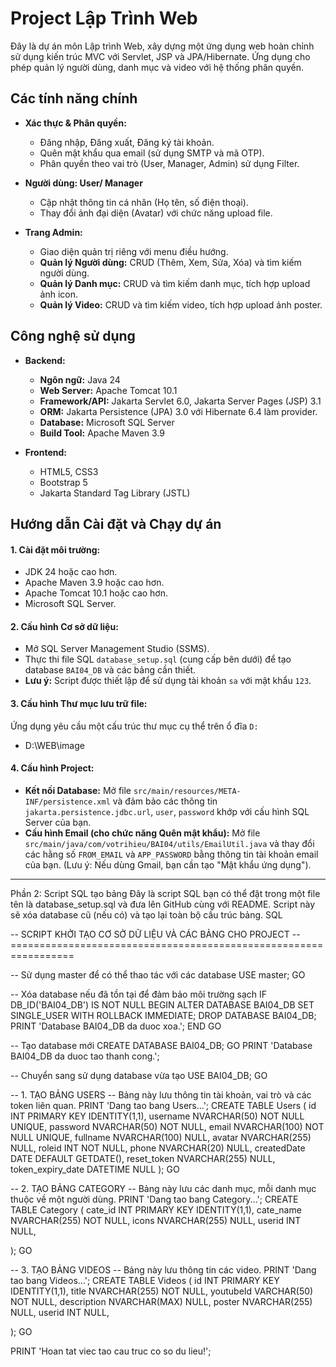 # Project Lập Trình Web 

Đây là dự án môn Lập trình Web, xây dựng một ứng dụng web hoàn chỉnh sử dụng kiến trúc MVC với Servlet, JSP và JPA/Hibernate. Ứng dụng cho phép quản lý người dùng, danh mục và video với hệ thống phân quyền.

## Các tính năng chính

- **Xác thực & Phân quyền:**
  - Đăng nhập, Đăng xuất, Đăng ký tài khoản.
  - Quên mật khẩu qua email (sử dụng SMTP và mã OTP).
  - Phân quyền theo vai trò (User, Manager, Admin) sử dụng Filter.

- **Người dùng: User/ Manager**
  - Cập nhật thông tin cá nhân (Họ tên, số điện thoại).
  - Thay đổi ảnh đại diện (Avatar) với chức năng upload file.

- **Trang Admin:**
  - Giao diện quản trị riêng với menu điều hướng.
  - **Quản lý Người dùng:** CRUD (Thêm, Xem, Sửa, Xóa) và tìm kiếm người dùng.
  - **Quản lý Danh mục:** CRUD và tìm kiếm danh mục, tích hợp upload ảnh icon.
  - **Quản lý Video:** CRUD và tìm kiếm video, tích hợp upload ảnh poster.

## Công nghệ sử dụng

- **Backend:**
  - **Ngôn ngữ:** Java 24
  - **Web Server:** Apache Tomcat 10.1
  - **Framework/API:** Jakarta Servlet 6.0, Jakarta Server Pages (JSP) 3.1
  - **ORM:** Jakarta Persistence (JPA) 3.0 với Hibernate 6.4 làm provider.
  - **Database:** Microsoft SQL Server
  - **Build Tool:** Apache Maven 3.9

- **Frontend:**
  - HTML5, CSS3
  - Bootstrap 5
  - Jakarta Standard Tag Library (JSTL)

## Hướng dẫn Cài đặt và Chạy dự án

#### 1. Cài đặt môi trường:
- JDK 24 hoặc cao hơn.
- Apache Maven 3.9 hoặc cao hơn.
- Apache Tomcat 10.1 hoặc cao hơn.
- Microsoft SQL Server.

#### 2. Cấu hình Cơ sở dữ liệu:
- Mở SQL Server Management Studio (SSMS).
- Thực thi file SQL `database_setup.sql` (cung cấp bên dưới) để tạo database `BAI04_DB` và các bảng cần thiết.
- **Lưu ý:** Script được thiết lập để sử dụng tài khoản `sa` với mật khẩu `123`.

#### 3. Cấu hình Thư mục lưu trữ file:
Ứng dụng yêu cầu một cấu trúc thư mục cụ thể trên ổ đĩa `D:` 
- D:\WEB\image


#### 4. Cấu hình Project:
- **Kết nối Database:** Mở file `src/main/resources/META-INF/persistence.xml` và đảm bảo các thông tin `jakarta.persistence.jdbc.url`, `user`, `password` khớp với cấu hình SQL Server của bạn.
- **Cấu hình Email (cho chức năng Quên mật khẩu):** Mở file `src/main/java/com/votrihieu/BAI04/utils/EmailUtil.java` và thay đổi các hằng số `FROM_EMAIL` và `APP_PASSWORD` bằng thông tin tài khoản email của bạn. (Lưu ý: Nếu dùng Gmail, bạn cần tạo "Mật khẩu ứng dụng").


---

Phần 2: Script SQL tạo bảng
Đây là script SQL bạn có thể đặt trong một file tên là database_setup.sql và đưa lên GitHub cùng với README. Script này sẽ xóa database cũ (nếu có) và tạo lại toàn bộ cấu trúc bảng.
SQL

-- SCRIPT KHỞI TẠO CƠ SỞ DỮ LIỆU VÀ CÁC BẢNG CHO PROJECT 
-- =================================================================

-- Sử dụng master để có thể thao tác với các database
USE master;
GO

-- Xóa database nếu đã tồn tại để đảm bảo môi trường sạch
IF DB_ID('BAI04_DB') IS NOT NULL
BEGIN
    ALTER DATABASE BAI04_DB SET SINGLE_USER WITH ROLLBACK IMMEDIATE;
    DROP DATABASE BAI04_DB;
    PRINT 'Database BAI04_DB da duoc xoa.';
END
GO

-- Tạo database mới
CREATE DATABASE BAI04_DB;
GO
PRINT 'Database BAI04_DB da duoc tao thanh cong.';

-- Chuyển sang sử dụng database vừa tạo
USE BAI04_DB;
GO

-- 1. TẠO BẢNG USERS
-- Bảng này lưu thông tin tài khoản, vai trò và các token liên quan.
PRINT 'Dang tao bang Users...';
CREATE TABLE Users (
    id INT PRIMARY KEY IDENTITY(1,1),
    username NVARCHAR(50) NOT NULL UNIQUE,
    password NVARCHAR(50) NOT NULL,
    email NVARCHAR(100) NOT NULL UNIQUE,
    fullname NVARCHAR(100) NULL,
    avatar NVARCHAR(255) NULL,
    roleid INT NOT NULL,
    phone NVARCHAR(20) NULL,
    createdDate DATE DEFAULT GETDATE(),
    reset_token NVARCHAR(255) NULL,
    token_expiry_date DATETIME NULL
);
GO

-- 2. TẠO BẢNG CATEGORY
-- Bảng này lưu các danh mục, mỗi danh mục thuộc về một người dùng.
PRINT 'Dang tao bang Category...';
CREATE TABLE Category (
    cate_id INT PRIMARY KEY IDENTITY(1,1),
    cate_name NVARCHAR(255) NOT NULL,
    icons NVARCHAR(255) NULL,
    userid INT NULL,
    
   
);
GO

-- 3. TẠO BẢNG VIDEOS
-- Bảng này lưu thông tin các video.
PRINT 'Dang tao bang Videos...';
CREATE TABLE Videos (
    id INT PRIMARY KEY IDENTITY(1,1),
    title NVARCHAR(255) NOT NULL,
    youtubeId VARCHAR(50) NOT NULL,
    description NVARCHAR(MAX) NULL,
    poster NVARCHAR(255) NULL,
    userid INT NULL,


);
GO

PRINT 'Hoan tat viec tao cau truc co so du lieu!';
